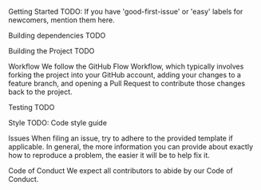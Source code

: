 Getting Started
TODO: If you have 'good-first-issue' or 'easy' labels for newcomers, mention them here.

Building dependencies
TODO

Building the Project
TODO

Workflow
We follow the GitHub Flow Workflow, which typically involves forking the project into your GitHub account, adding your changes to a feature branch, and opening a Pull Request to contribute those changes back to the project.

Testing
TODO

Style
TODO: Code style guide

Issues
When filing an issue, try to adhere to the provided template if applicable. In general, the more information you can provide about exactly how to reproduce a problem, the easier it will be to help fix it.

Code of Conduct
We expect all contributors to abide by our Code of Conduct.
